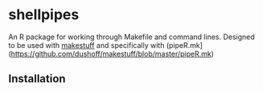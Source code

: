 # shellpipes

An R package for working through Makefile and command lines. Designed to be used with [makestuff](https://github.com/dushoff/makestuff) and specifically with (pipeR.mk](https://github.com/dushoff/makestuff/blob/master/pipeR.mk)

## Installation


